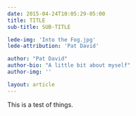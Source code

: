 ```yaml
---
date: 2015-04-24T10:05:29-05:00
title: TITLE 
sub-title: SUB-TITLE

lede-img: 'Into the Fog.jpg'
lede-attribution: 'Pat David'

author: "Pat David"
author-bio: "A little bit about myself"
author-img: ''

layout: article
---
```


This is a test of things.
